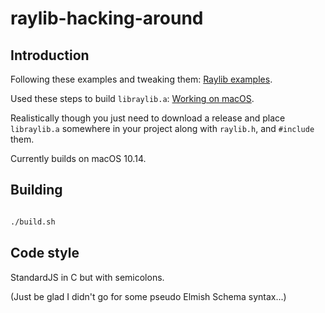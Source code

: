 # raylib-hacking-around

## Introduction

Following these examples and tweaking them: [Raylib examples](https://www.raylib.com/examples.html).

Used these steps to build `libraylib.a`: [Working on macOS](https://github.com/raysan5/raylib/wiki/Working-on-macOS).

Realistically though you just need to download a release and place `libraylib.a` somewhere in your project along with `raylib.h`, and `#include` them.

Currently builds on macOS 10.14.


## Building

```sh

./build.sh

```


## Code style

StandardJS in C but with semicolons.

(Just be glad I didn't go for some pseudo Elmish Schema syntax...)